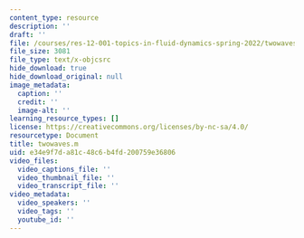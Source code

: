 ```yaml
---
content_type: resource
description: ''
draft: ''
file: /courses/res-12-001-topics-in-fluid-dynamics-spring-2022/twowaves.m
file_size: 3081
file_type: text/x-objcsrc
hide_download: true
hide_download_original: null
image_metadata:
  caption: ''
  credit: ''
  image-alt: ''
learning_resource_types: []
license: https://creativecommons.org/licenses/by-nc-sa/4.0/
resourcetype: Document
title: twowaves.m
uid: e34e9f7d-a81c-48c6-b4fd-200759e36806
video_files:
  video_captions_file: ''
  video_thumbnail_file: ''
  video_transcript_file: ''
video_metadata:
  video_speakers: ''
  video_tags: ''
  youtube_id: ''
---
```


